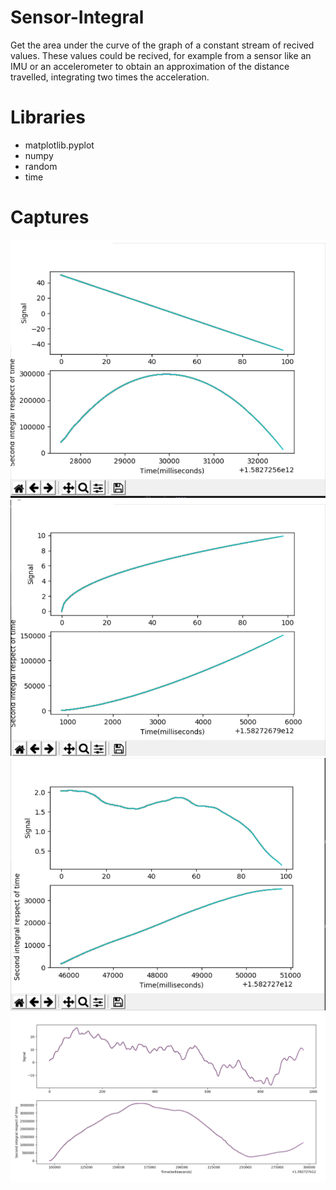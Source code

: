 # Sensor-Integral
Get the area under the curve of the graph of a constant stream of recived values. These values could be recived, for example from a sensor like an IMU or an accelerometer to obtain an approximation of the distance travelled, integrating two times the acceleration.

# Libraries
- matplotlib.pyplot
- numpy
- random
- time

# Captures
![1](https://raw.githubusercontent.com/MartinCastillo/Sensor-Integral/master/Captures/Captura1.PNG)
![2](https://raw.githubusercontent.com/MartinCastillo/Sensor-Integral/master/Captures/Captura2.PNG)
![3](https://raw.githubusercontent.com/MartinCastillo/Sensor-Integral/master/Captures/Captura3.PNG)
![4](https://raw.githubusercontent.com/MartinCastillo/Sensor-Integral/master/Captures/Captura4.PNG)
